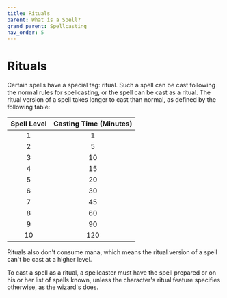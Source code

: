 ```yaml
---
title: Rituals
parent: What is a Spell?
grand_parent: Spellcasting
nav_order: 5
---
```


# Rituals
Certain spells have a special tag: ritual. Such a spell can be cast following the normal rules for spellcasting, or the spell can be cast as a ritual. The ritual version of a spell takes longer to cast than normal, as defined by the following table:

| Spell Level | Casting Time (Minutes) |
|:-----------:|:----------------------:|
| 1 | 1 |
| 2 | 5 |
| 3 | 10 |
| 4 | 15 |
| 5 | 20 |
| 6 | 30 |
| 7 | 45 |
| 8 | 60 |
| 9 | 90 |
| 10 | 120 |

Rituals also don't consume mana, which means the ritual version of a spell can't be cast at a higher level.

To cast a spell as a ritual, a spellcaster must have the spell prepared or on his or her list of spells known, unless the character's ritual feature specifies otherwise, as the wizard's does.
